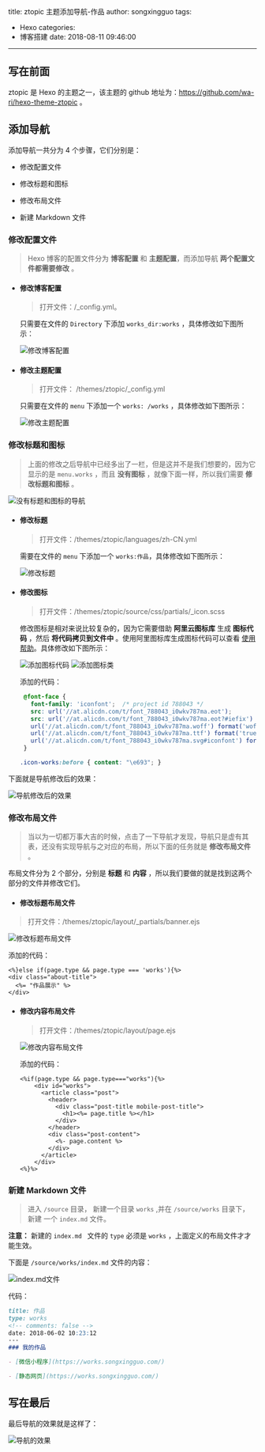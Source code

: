 title: ztopic 主题添加导航-作品
author: songxingguo
tags:
  - Hexo
categories:
  - 博客搭建
date: 2018-08-11 09:46:00
---
## 写在前面

  ztopic 是 Hexo 的主题之一，该主题的 github 地址为：https://github.com/wa-ri/hexo-theme-ztopic 。
  
## 添加导航

  添加导航一共分为 4 个步骤，它们分别是：
  
  - 修改配置文件
   
  - 修改标题和图标
  
  - 修改布局文件
  
  - 新建 Markdown 文件
 
<!-- more -->
  
### 修改配置文件
 
   > Hexo 博客的配置文件分为 **博客配置** 和 **主题配置**，而添加导航 **两个配置文件都需要修改** 。
   
   - #### 修改博客配置 
   
     > 打开文件：/_config.yml。
   
     只需要在文件的 `Directory` 下添加 `works_dir:works` ，具体修改如下图所示：
   
     ![修改博客配置](http://p9myzkds7.bkt.clouddn.com/ztopic-add-nav/%E5%8D%9A%E5%AE%A2%E9%85%8D%E7%BD%AE%E6%96%87%E4%BB%B6%E4%BF%AE%E6%94%B9.png)
   
   - #### 修改主题配置 
      
     > 打开文件： /themes/ztopic/_config.yml
   
     只需要在文件的 `menu` 下添加一个 `works: /works` ，具体修改如下图所示：
   
     ![修改主题配置](http://p9myzkds7.bkt.clouddn.com/ztopic-add-nav/%E4%B8%BB%E9%A2%98%E9%85%8D%E7%BD%AE%E6%96%87%E4%BB%B6%E4%BF%AE%E6%94%B9.png)
     
### 修改标题和图标

  > 上面的修改之后导航中已经多出了一栏，但是这并不是我们想要的，因为它显示的是 `menu.works` ，而且 **没有图标** ，就像下面一样，所以我们需要 **修改标题和图标** 。
   
   ![没有标题和图标的导航](http://p9myzkds7.bkt.clouddn.com/ztopic-add-nav/%E5%AF%BC%E8%88%AA%E6%A0%B7%E5%BC%8F.png)
   
   - #### 修改标题
   
     > 打开文件：/themes/ztopic/languages/zh-CN.yml
     
     需要在文件的 `menu` 下添加一个 `works:作品`，具体修改如下图所示：
     
     ![修改标题](http://p9myzkds7.bkt.clouddn.com/ztopic-add-nav/%E4%BF%AE%E6%94%B9%E6%A0%87%E9%A2%98.png)
     
   - #### 修改图标
   
     > 打开文件：/themes/ztopic/source/css/partials/_icon.scss
     
     修改图标是相对来说比较复杂的，因为它需要借助 **阿里云图标库** 生成 **图标代码** ，然后 **将代码拷贝到文件中** 。使用阿里图标库生成图标代码可以查看 [使用帮助](http://www.iconfont.cn/help/detail?spm=a313x.7781069.1998910419.d8cf4382a&helptype=code)。具体修改如下图所示：   
     
     ![添加图标代码](http://p9myzkds7.bkt.clouddn.com/ztopic-add-nav/%E5%9B%BE%E6%A0%87%E4%BB%A3%E7%A0%81.png)
     ![添加图标类](http://p9myzkds7.bkt.clouddn.com/ztopic-add-nav/%E6%B7%BB%E5%8A%A0%E5%9B%BE%E6%A0%87%E7%B1%BB.png)
     
     添加的代码：
     
     ```css
      @font-face {
        font-family: 'iconfont';  /* project id 788043 */
        src: url('//at.alicdn.com/t/font_788043_i0wkv787ma.eot');
        src: url('//at.alicdn.com/t/font_788043_i0wkv787ma.eot?#iefix') format('embedded-opentype'),
        url('//at.alicdn.com/t/font_788043_i0wkv787ma.woff') format('woff'),
        url('//at.alicdn.com/t/font_788043_i0wkv787ma.ttf') format('truetype'),
        url('//at.alicdn.com/t/font_788043_i0wkv787ma.svg#iconfont') format('svg');
      }
     ```
     ```css
     .icon-works:before { content: "\e693"; }
     ```
     
     
下面就是导航修改后的效果：

![导航修改后的效果](http://p9myzkds7.bkt.clouddn.com/ztopic-add-nav/%E5%AF%BC%E8%88%AA%E4%BF%AE%E6%94%B9%E5%90%8E%E7%9A%84%E6%95%88%E6%9E%9C.png)

### 修改布局文件

> 当以为一切都万事大吉的时候，点击了一下导航才发现，导航只是虚有其表，还没有实现导航与之对应的布局，所以下面的任务就是 **修改布局文件** 。

布局文件分为 2 个部分，分别是 **标题** 和 **内容** ，所以我们要做的就是找到这两个部分的文件并修改它们。

 - #### 修改标题布局文件

  > 打开文件：/themes/ztopic/layout/_partials/banner.ejs
  
  ![修改标题布局文件](http://p9myzkds7.bkt.clouddn.com/ztopic-add-nav/%E4%BF%AE%E6%94%B9%E5%B8%83%E5%B1%80%E6%A0%87%E9%A2%98%E6%96%87%E4%BB%B6.png)
  
  添加的代码：
  
  ```ejs
  <%}else if(page.type && page.type === 'works'){%>
  <div class="about-title">
    <%= "作品展示" %>
  </div>
  ```

- #### 修改内容布局文件
 
  > 打开文件：/themes/ztopic/layout/page.ejs

  ![修改内容布局文件](http://p9myzkds7.bkt.clouddn.com/ztopic-add-nav/%E4%BF%AE%E6%94%B9%E5%B8%83%E5%B1%80%E5%86%85%E5%AE%B9%E6%96%87%E4%BB%B6.png)
  
  添加的代码：
  
  ```ejs
  <%if(page.type && page.type==="works"){%>
      <div id="works">
        <article class="post">
          <header>
            <div class="post-title mobile-post-title">
              <h1><%= page.title %></h1>
            </div>
          </header>
          <div class="post-content">
            <%- page.content %>
          </div>
        </article>
      </div>
  <%}%>
  ```

### 新建 Markdown 文件

> 进入 `/source` 目录， 新建一个目录 `works` ,并在 `/source/works` 目录下， 新建 一个 `index.md` 文件。 

**注意：** 新建的 `index.md ` 文件的 `type` 必须是 `works` ，上面定义的布局文件才才能生效。

下面是 `/source/works/index.md` 文件的内容：

![index.md文件](http://p9myzkds7.bkt.clouddn.com/ztopic-add-nav/indexMarkdown%E6%96%87%E4%BB%B6.png)

代码：

```md
title: 作品
type: works
<!-- comments: false -->
date: 2018-06-02 10:23:12
---
### 我的作品

- [微信小程序](https://works.songxingguo.com/)

- [静态网页](https://works.songxingguo.com/)
```

## 写在最后

最后导航的效果就是这样了：

![导航的效果](http://p9myzkds7.bkt.clouddn.com/ztopic-add-nav/%E6%B7%BB%E5%8A%A0%E5%AF%BC%E8%88%AA%E5%A4%A7%E5%8A%9F%E5%91%8A%E6%88%90.png)